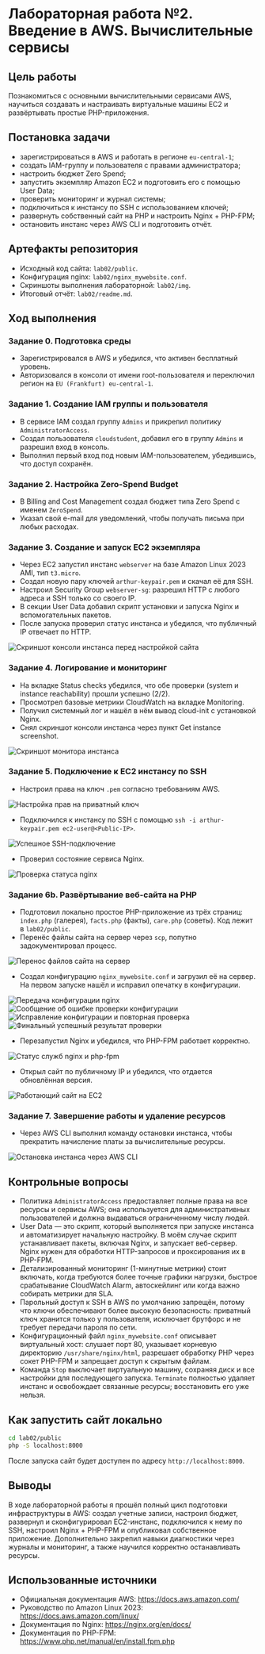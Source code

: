 ﻿# Лабораторная работа №2. Введение в AWS. Вычислительные сервисы

## Цель работы
Познакомиться с основными вычислительными сервисами AWS, научиться создавать и настраивать виртуальные машины EC2 и развёртывать простые PHP-приложения.

## Постановка задачи
- зарегистрироваться в AWS и работать в регионе `eu-central-1`;
- создать IAM-группу и пользователя с правами администратора;
- настроить бюджет Zero Spend;
- запустить экземпляр Amazon EC2 и подготовить его с помощью User Data;
- проверить мониторинг и журнал системы;
- подключиться к инстансу по SSH с использованием ключей;
- развернуть собственный сайт на PHP и настроить Nginx + PHP-FPM;
- остановить инстанс через AWS CLI и подготовить отчёт.

## Артефакты репозитория
- Исходный код сайта: `lab02/public`.
- Конфигурация nginx: `lab02/nginx_mywebsite.conf`.
- Скриншоты выполнения лабораторной: `lab02/img`.
- Итоговый отчёт: `lab02/readme.md`.

## Ход выполнения

### Задание 0. Подготовка среды
- Зарегистрировался в AWS и убедился, что активен бесплатный уровень.
- Авторизовался в консоли от имени root-пользователя и переключил регион на `EU (Frankfurt) eu-central-1`.

### Задание 1. Создание IAM группы и пользователя
- В сервисе IAM создал группу `Admins` и прикрепил политику `AdministratorAccess`.
- Создал пользователя `cloudstudent`, добавил его в группу `Admins` и разрешил вход в консоль.
- Выполнил первый вход под новым IAM-пользователем, убедившись, что доступ сохранён.

### Задание 2. Настройка Zero-Spend Budget
- В Billing and Cost Management создал бюджет типа Zero Spend с именем `ZeroSpend`.
- Указал свой e-mail для уведомлений, чтобы получать письма при любых расходах.

### Задание 3. Создание и запуск EC2 экземпляра
- Через EC2 запустил инстанс `webserver` на базе Amazon Linux 2023 AMI, тип `t3.micro`.
- Создал новую пару ключей `arthur-keypair.pem` и скачал её для SSH.
- Настроил Security Group `webserver-sg`: разрешил HTTP с любого адреса и SSH только со своего IP.
- В секции User Data добавил скрипт установки и запуска Nginx и вспомогательных пакетов.
- После запуска проверил статус инстанса и убедился, что публичный IP отвечает по HTTP.

![Скриншот консоли инстанса перед настройкой сайта](img/before_moving_website.png)

### Задание 4. Логирование и мониторинг
- На вкладке Status checks убедился, что обе проверки (system и instance reachability) прошли успешно (2/2).
- Просмотрел базовые метрики CloudWatch на вкладке Monitoring.
- Получил системный лог и нашёл в нём вывод cloud-init с установкой Nginx.
- Снял скриншот консоли инстанса через пункт Get instance screenshot.

![Скриншот монитора инстанса](img/instance_screenshot.png)

### Задание 5. Подключение к EC2 инстансу по SSH
- Настроил права на ключ `.pem` согласно требованиям AWS.

![Настройка прав на приватный ключ](img/pem_file_permissions.png)

- Подключился к инстансу по SSH с помощью `ssh -i arthur-keypair.pem ec2-user@<Public-IP>`.

![Успешное SSH-подключение](img/ssh_connect.png)

- Проверил состояние сервиса Nginx.

![Проверка статуса nginx](img/nginx_status.png)

### Задание 6b. Развёртывание веб-сайта на PHP
- Подготовил локально простое PHP-приложение из трёх страниц: `index.php` (галерея), `facts.php` (факты), `care.php` (советы). Код лежит в `lab02/public`.
- Перенёс файлы сайта на сервер через `scp`, попутно задокументировал процесс.

![Перенос файлов сайта на сервер](img/moving_website.png)

- Создал конфигурацию `nginx_mywebsite.conf` и загрузил её на сервер. На первом запуске нашёл и исправил опечатку в конфигурации.

![Передача конфигурации nginx](img/sending_nginx_conf.png)
![Сообщение об ошибке проверки конфигурации](img/nginx_conf_error.png)
![Исправление конфигурации и повторная проверка](img/nginx_conf_fix.png)
![Финальный успешный результат проверки](img/nginx_conf_fixed.png)

- Перезапустил Nginx и убедился, что PHP-FPM работает корректно.

![Статус служб nginx и php-fpm](img/nginx_php-fpm_status.png)

- Открыл сайт по публичному IP и убедился, что отдается обновлённая версия.

![Работающий сайт на EC2](img/website_working.png)

### Задание 7. Завершение работы и удаление ресурсов
- Через AWS CLI выполнил команду остановки инстанса, чтобы прекратить начисление платы за вычислительные ресурсы.

![Остановка инстанса через AWS CLI](img/instance_stop_awsCLI.png)

## Контрольные вопросы
- Политика `AdministratorAccess` предоставляет полные права на все ресурсы и сервисы AWS; она используется для административных пользователей и должна выдаваться ограниченному числу людей.
- User Data — это скрипт, который выполняется при запуске инстанса и автоматизирует начальную настройку. В моём случае скрипт устанавливает пакеты, включая Nginx, и запускает веб-сервер. Nginx нужен для обработки HTTP-запросов и проксирования их в PHP-FPM.
- Детализированный мониторинг (1-минутные метрики) стоит включать, когда требуются более точные графики нагрузки, быстрое срабатывание CloudWatch Alarm, автоскейлинг или когда важно собирать метрики для SLA.
- Парольный доступ к SSH в AWS по умолчанию запрещён, потому что ключи обеспечивают более высокую безопасность: приватный ключ хранится только у пользователя, исключает брутфорс и не требует передачи пароля по сети.
- Конфигурационный файл `nginx_mywebsite.conf` описывает виртуальный хост: слушает порт 80, указывает корневую директорию `/usr/share/nginx/html`, разрешает обработку PHP через сокет PHP-FPM и запрещает доступ к скрытым файлам.
- Команда `Stop` выключает виртуальную машину, сохраняя диск и все настройки для последующего запуска. `Terminate` полностью удаляет инстанс и освобождает связанные ресурсы; восстановить его уже нельзя.

## Как запустить сайт локально
```bash
cd lab02/public
php -S localhost:8000
```
После запуска сайт будет доступен по адресу `http://localhost:8000`.

## Выводы
В ходе лабораторной работы я прошёл полный цикл подготовки инфраструктуры в AWS: создал учетные записи, настроил бюджет, развернул и сконфигурировал EC2-инстанс, подключился к нему по SSH, настроил Nginx + PHP-FPM и опубликовал собственное приложение. Дополнительно закрепил навыки диагностики через журналы и мониторинг, а также научился корректно останавливать ресурсы.

## Использованные источники
- Официальная документация AWS: https://docs.aws.amazon.com/
- Руководство по Amazon Linux 2023: https://docs.aws.amazon.com/linux/
- Документация по Nginx: https://nginx.org/en/docs/
- Документация по PHP-FPM: https://www.php.net/manual/en/install.fpm.php
